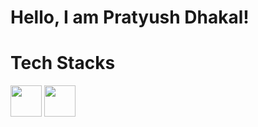 <h1>Hello, I am Pratyush Dhakal!</h1>

<h1>Tech Stacks</h1>
<a href="#"><img src="https://cdn4.iconfinder.com/data/icons/logos-3/600/React.js_logo-512.png" style="width: 50px;"/></a>
<a href="#"><img src="https://miro.medium.com/v2/resize:fit:1400/1*elhu-42TzQEdsFjKDbQhhA.png" style="width: 50px;"/></a>
